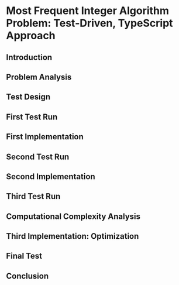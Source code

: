 <!-- TODO: Start writing. -->
# Most Frequent Integer Algorithm Problem: Test-Driven, TypeScript Approach
## Introduction
## Problem Analysis
## Test Design
## First Test Run
## First Implementation
## Second Test Run
## Second Implementation
## Third Test Run
## Computational Complexity Analysis
## Third Implementation: Optimization
## Final Test
## Conclusion